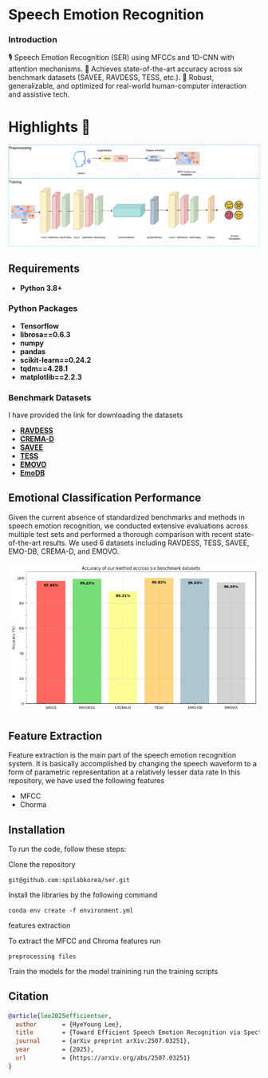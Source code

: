 # Speech Emotion Recognition

### Introduction

🎙️ Speech Emotion Recognition (SER) using MFCCs and 1D-CNN with attention mechanisms.
🚀 Achieves state-of-the-art accuracy across six benchmark datasets (SAVEE, RAVDESS, TESS, etc.).
🧠 Robust, generalizable, and optimized for real-world human-computer interaction and assistive tech.

# Highlights 🎯

![](figure/archietecture.png?raw=true)
## Requirements
- **Python 3.8+**
### Python Packages
- **Tensorflow**
- **librosa==0.6.3**
- **numpy**
- **pandas**
- **scikit-learn==0.24.2**
- **tqdm==4.28.1**
- **matplotlib==2.2.3**

### Benchmark Datasets

I have provided the link for downloading the datasets 
- [**RAVDESS**](https://www.kaggle.com/code/shivamburnwal/speech-emotion-recognition)
- [**CREMA-D**](https://www.kaggle.com/datasets/ejlok1/cremad)
- [**SAVEE**](https://www.kaggle.com/datasets/ejlok1/surrey-audiovisual-expressed-emotion-savee)
- [**TESS**](https://www.kaggle.com/datasets/ejlok1/toronto-emotional-speech-set-tess)
- [**EMOVO**](https://www.kaggle.com/datasets/sourabhy/emovo-italian-ser-dataset)
- [**EmoDB**](https://www.kaggle.com/datasets/piyushagni5/berlin-database-of-emotional-speech-emodb)
  
## Emotional Classification Performance
Given the current absence of standardized benchmarks and methods in speech emotion recognition, we conducted extensive evaluations across multiple test sets and performed a thorough comparison with recent state-of-the-art results. We used 6 datasets including RAVDESS, TESS, SAVEE, EMO-DB, CREMA-D, and EMOVO.


![](figure/comparions_graph.png?raw=true)
## Feature Extraction
Feature extraction is the main part of the speech emotion recognition system. It is basically accomplished by changing the speech waveform to a form of parametric representation at a relatively lesser data rate
In this repository, we have used the following features
- MFCC
- Chorma
## Installation

To run the code, follow these steps:

Clone the repository 

```
git@github.com:spilabkorea/ser.git
```
Install the libraries by the following command
```
conda env create -f environment.yml
```
features extraction

To extract the MFCC and Chroma features run
```
preprocessing files
```
Train the models
for the model trainining run the training scripts
## Citation
```bibtex
@article{lee2025efficientser,
  author       = {HyeYoung Lee},
  title        = {Toward Efficient Speech Emotion Recognition via Spectral Learning and Attention},
  journal      = {arXiv preprint arXiv:2507.03251},
  year         = {2025},
  url          = {https://arxiv.org/abs/2507.03251}
}
